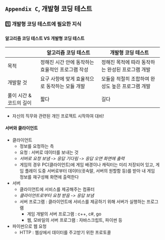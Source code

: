 ## `Appendix C`, 개발형 코딩 테스트

### :one: 개발형 코딩 테스트에 필요한 지식
#### 알고리즘 코딩 테스트 VS 개발형 코딩 테스트 
||알고리즘 코딩 테스트|개발형 코딩 테스트 |
|---|---|---|
|목적|정해진 시간 안에 동작하는 효율적인 프로그램 작성|정해진 목적에 따라 동작하는 완성된 프로그램 개발|
|개발할 것|요구 사항에 맞게 효율적으로 동작하는 모듈 개발|모듈을 적절히 조합하여 완성도 높은 프로그램 개발|
|풀이 시간 & 코드의 길이|짧다 |길다|

- 자신의 직무와 관련된 개인 프로젝트 시작하여 대비!

#### 서버와 클라이언트
- 클라이언트
    - 정보를 요청하는 측 
    - 요청 : 서버로 데이터를 보내는 것
    - *서버로 요청 보냄 -> 응답 기다림 -> 응답 오면 화면에 출력*
    - 게임의 경우 PC(클라이언트)에 게임 배경이나 캐릭터는 미리 저장되어 있고, 게임 플레이 도중 서버로부터 데이터(귓속말, 서버의 원할함 등)를 받아 내 게임 정보를 재구성해 화면에 출력한다
- 서버
    - 클라이언트에 서비스를 제공해주는 컴퓨터
    - *클라이언트로부터 요청 받음 -> 응답 보냄*
    - 서버 프로그램 : 클라이언트에 서비스를 제공하기 위해 서버가 실행하는 프로그램  
        - 게임 개발의 서버 프로그램 : c++, c#, go
        - 웹, 모바일의 서버 프로그램 : 자바스크립트, 파이썬 등
- 파이썬으로 웹 요청
    - HTTP : 웹상에서 데이터를 주고받기 위한 프로토콜
